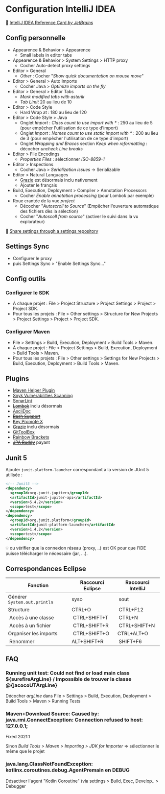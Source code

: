 # Configuration IntelliJ IDEA

:notebook: [IntelliJ IDEA Reference Card _by JetBrains_](https://resources.jetbrains.com/storage/products/intellij-idea/docs/IntelliJIDEA_ReferenceCard.pdf)

## Config personnelle

* Appearence & Behavior > Appearence
  * Small labels in editor tabs
* Appearence & Behavior > System Settings > HTTP proxy
  * Cocher Auto-detect proxy settings
* Editor > General
  * _Other_ : Cocher "_Show quick documentation on mouse move_"
* Editor > General > Auto Imports
  * Cocher Java > _Optimize imports on the fly_
* Editor > General > Editor Tabs
  * _Mark modified tabs with asterik_
  * _Tab Limit_ 20 au lieu de 10
* Editor > Code Style
  * Hard Wrap at : 180 au lieu de 120
* Editor > Code Style > Java
  * Onglet _Import_ : _Class count to use import with *_ : 250 au lieu de 5 (pour empêcher l'utilisation de ce type d'import)
  * Onglet _Import_ : _Names count to use static import with *_ : 200 au lieu de 3 (pour empêcher l'utilisation de ce type d'import)
  * Onglet _Wrapping and Braces_ section _Keep when reformatting_ : décocher _uncheck Line breaks_
* Editor > File Encodings
  * _Properties Files_ : sélectionner _ISO-8859-1_
* Editor > Inspections
  * Cocher Java > _Serialization issues_ → Serializable
* Editor > Natural Languages
  * [Grazie](https://plugins.jetbrains.com/plugin/12175-grazie/) est désormais inclu nativement
  * Ajouter le français
* Build, Execution, Deployment > Compiler > Annotation Processors
  * Cocher _Enable annotation processing_ (pour Lombok par exemple)
* Roue crantée de la vue _project_
  * Décocher "_Autoscroll to Source_" (Empêcher l'ouverture automatique des fichiers dès la sélection)
  * Cocher "_Autoscoll from source_" (activer le suivi dans la vu explorateur)

:link: [Share settings through a settings repository](https://www.jetbrains.com/help/idea/sharing-your-ide-settings.html#settings-repository)

## Settings Sync

* Configurer le proxy
* puis Settings Sync > "Enable Settings Sync..."

## Config outils

### Configurer le SDK	

* À chaque projet : File > Project Structure > Project Settings > Project > Project SDK.
* Pour tous les projets : File > Other settings > Structure for New Projects > Project Settings > Project > Project SDK.

### Configurer Maven	

* File > Settings > Build, Execution, Deployment > Build Tools > Maven.
* À chaque projet : File > Project Settings > Build, Execution, Deployment > Build Tools > Maven.
* Pour tous les projets : File > Other settings > Settings for New Projects > Build, Execution, Deployment > Build Tools > Maven.

## Plugins

* [Maven Helper Plugin](https://plugins.jetbrains.com/plugin/7179-maven-helper)
* [Snyk Vulnerabilities Scanning](https://plugins.jetbrains.com/plugin/10972-snyk-vulnerability-scanning)
* [SonarLint](https://plugins.jetbrains.com/plugin/7973-sonarlint)
* ~~[Lombok](https://plugins.jetbrains.com/plugin/6317-lombok)~~ inclu  désormais
* [AsciiDoc](https://plugins.jetbrains.com/plugin/7391-asciidoc)
* ~~[Bash Support](https://plugins.jetbrains.com/plugin/4230-bashsupport)~~
* [Key Promote X](https://plugins.jetbrains.com/plugin/9792-key-promoter-x/)
* ~~[Grazie](https://plugins.jetbrains.com/plugin/12175-grazie/)~~ inclu désormais
* [GitToolBox](https://plugins.jetbrains.com/plugin/7499-gittoolbox)
* [Rainbow Brackets](https://plugins.jetbrains.com/plugin/10080-rainbow-brackets)
* ~~[JPA Buddy](https://plugins.jetbrains.com/plugin/15075-jpa-buddy)~~ payant

## Junit 5

Ajouter `junit-platform-launcher` correspondant à la version de JUnit 5 utilisée :

```xml
<!-- Junit5 -->
<dependency>
  <groupId>org.junit.jupiter</groupId>
  <artifactId>junit-jupiter-api</artifactId>
  <version>5.4.2</version>
  <scope>test</scope>
</dependency>
<dependency>
  <groupId>org.junit.platform</groupId>
  <artifactId>junit-platform-launcher</artifactId>
  <version>1.4.2</version>
  <scope>test</scope>
</dependency>
```

:bulb: ou vérifier que la connexion réseau (proxy, ..) est OK pour que l'IDE puisse télécharger le nécessaire (jar, ...).

## Correspondances Eclipse

| Fonction | Raccourci Eclipse | Raccourci IntelliJ |
| -------- | ----------------- | ------------------ |
| Générer `System.out.println` | syso | sout | 
| Structure | CTRL+O | CTRL+F12 |
| Accès à une classe | CTRL+SHIFT+T | CTRL+N |
| Accès à un fichier | CTRL+SHIFT+R | CTRL+SHIFT+N |
| Organiser les imports | CTRL+SHIFT+O | CTRL+ALT+O |
| Renommer | ALT+SHIFT+R | SHIFT+F6 |

## FAQ

### Running unit test: Could not find or load main class ${surefireArgLine} / Impossible de trouver la classe @{jacocoUTArgLine}

Décocher _argLine_ dans File > Settings > Build, Execution, Deployment > Build Tools > Maven > Running Tests

### Maven+Download Source: Caused by: java.rmi.ConnectException: Connection refused to host: 127.0.0.1;

Fixed 2021.1

Sinon _Build Tools > Maven > Importing > JDK for Importer_ => sélectionner le même que le projet

### java.lang.ClassNotFoundException: kotlinx.coroutines.debug.AgentPremain en DEBUG

Désactiver l'agent "Kotlin Coroutine" (via settings > Build, Exec, Develop.. > Debugger
